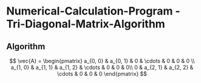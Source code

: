 # Numerical-Calculation-Program - Tri-Diagonal-Matrix-Algorithm
## Algorithm

$$
\vec{A} =
\begin{pmatrix}
	a_{0, 0} & a_{0, 1} & 0 & \cdots & 0 & 0 & 0 \\
	a_{1, 0} & a_{1, 1} & a_{1, 2} & \cdots & 0 & 0 & 0\\
	0 & a_{2, 1} & a_{2, 2} & \cdots & 0 & 0 & 0
\end{pmatrix}
$$

